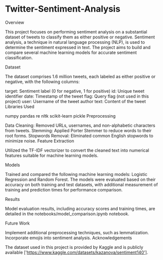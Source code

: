 # Twitter-Sentiment-Analysis

Overview

This project focuses on performing sentiment analysis on a substantial dataset of tweets to classify them as either positive or negative. Sentiment analysis, a technique in natural language processing (NLP), is used to determine the sentiment expressed in text. The project aims to build and compare several machine learning models for accurate sentiment classification.

Dataset

The dataset comprises 1.6 million tweets, each labeled as either positive or negative, with the following columns:

target: Sentiment label (0 for negative, 1 for positive)
id: Unique tweet identifier
date: Timestamp of the tweet
flag: Query flag (not used in this project)
user: Username of the tweet author
text: Content of the tweet
Libraries Used

numpy
pandas
re
nltk
scikit-learn
pickle
Preprocessing

Data Cleaning: Removed URLs, usernames, and non-alphabetic characters from tweets.
Stemming: Applied Porter Stemmer to reduce words to their root forms.
Stopwords Removal: Eliminated common English stopwords to minimize noise.
Feature Extraction

Utilized the TF-IDF vectorizer to convert the cleaned text into numerical features suitable for machine learning models.

Models

Trained and compared the following machine learning models: Logistic Regression and Random Forest. The models were evaluated based on their accuracy on both training and test datasets, with additional measurement of training and prediction times for performance comparison.

Results

Model evaluation results, including accuracy scores and training times, are detailed in the notebooks/model_comparison.ipynb notebook.

Future Work

Implement additional preprocessing techniques, such as lemmatization.
Incorporate emojis into sentiment analysis.
Acknowledgements

The dataset used in this project is provided by Kaggle and is publicly available ['https://www.kaggle.com/datasets/kazanova/sentiment140'].
